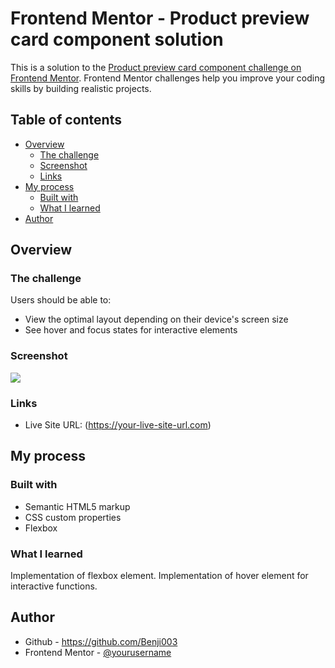 # Frontend Mentor - Product preview card component solution

This is a solution to the [Product preview card component challenge on Frontend Mentor](https://www.frontendmentor.io/challenges/product-preview-card-component-GO7UmttRfa). Frontend Mentor challenges help you improve your coding skills by building realistic projects. 

## Table of contents

- [Overview](#overview)
  - [The challenge](#the-challenge)
  - [Screenshot](#screenshot)
  - [Links](#links)
- [My process](#my-process)
  - [Built with](#built-with)
  - [What I learned](#what-i-learned)
- [Author](#author)

## Overview

### The challenge

Users should be able to:

- View the optimal layout depending on their device's screen size
- See hover and focus states for interactive elements

### Screenshot

![](./Screenshot(14).png)

### Links
- Live Site URL: (https://your-live-site-url.com)

## My process

### Built with

- Semantic HTML5 markup
- CSS custom properties
- Flexbox
### What I learned

Implementation of flexbox element. 
Implementation of hover element for interactive functions.

## Author

- Github - https://github.com/Benji003
- Frontend Mentor - [@yourusername](https://www.frontendmentor.io/profile/Kadayinor)


